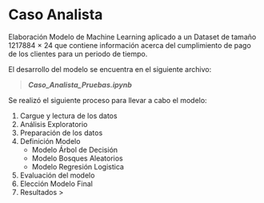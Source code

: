 # Caso Analista


Elaboración Modelo de Machine Learning aplicado a un Dataset de tamaño 1217884 × 24 que contiene información acerca del cumplimiento de pago de los clientes para un periodo de tiempo.

El desarrollo del modelo se encuentra en el siguiente archivo:

 > ***Caso_Analista_Pruebas.ipynb***



Se realizó el siguiente proceso para llevar a cabo el modelo:

1.  Cargue y lectura de los datos
2.  Análisis Exploratorio
3.  Preparación de los datos
4.  Definición Modelo
    - Modelo Árbol de Decisión
    - Modelo Bosques Aleatorios
    - Modelo Regresión Logistica
5. Evaluación del modelo
6. Elección Modelo Final
7. Resultados > 
  
